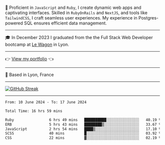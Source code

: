 📖 Proficient in `JavaScript` and `Ruby`, I create dynamic web apps and captivating interfaces. Skilled in `RubyOnRails` and `NextJS`, and tools like `TailwindCSS`, I craft seamless user experiences. My experience in Postgres-powered SQL ensures efficient data management.

***

🎓 In December 2023 I graduated from the the Full Stack Web Developer bootcamp at [Le Wagon](https://www.lewagon.com/) in Lyon.

***

👉 <a href="https://www.davidlau.dev/" target="_blank">View my portfolio</a> 👈

***

📍 Based in Lyon, France

***

[![GitHub Streak](https://streak-stats.demolab.com?user=kaimunlau&theme=github-dark&hide_border=true)](https://git.io/streak-stats)

***

<!--START_SECTION:waka-->

```txt
From: 10 June 2024 - To: 17 June 2024

Total Time: 16 hrs 59 mins

Ruby                6 hrs 49 mins   ██████████░░░░░░░░░░░░░░░   40.19 %
ERB                 5 hrs 43 mins   ████████▒░░░░░░░░░░░░░░░░   33.67 %
JavaScript          2 hrs 54 mins   ████▒░░░░░░░░░░░░░░░░░░░░   17.10 %
SCSS                40 mins         █░░░░░░░░░░░░░░░░░░░░░░░░   03.92 %
CSS                 22 mins         ▓░░░░░░░░░░░░░░░░░░░░░░░░   02.19 %
```

<!--END_SECTION:waka-->

